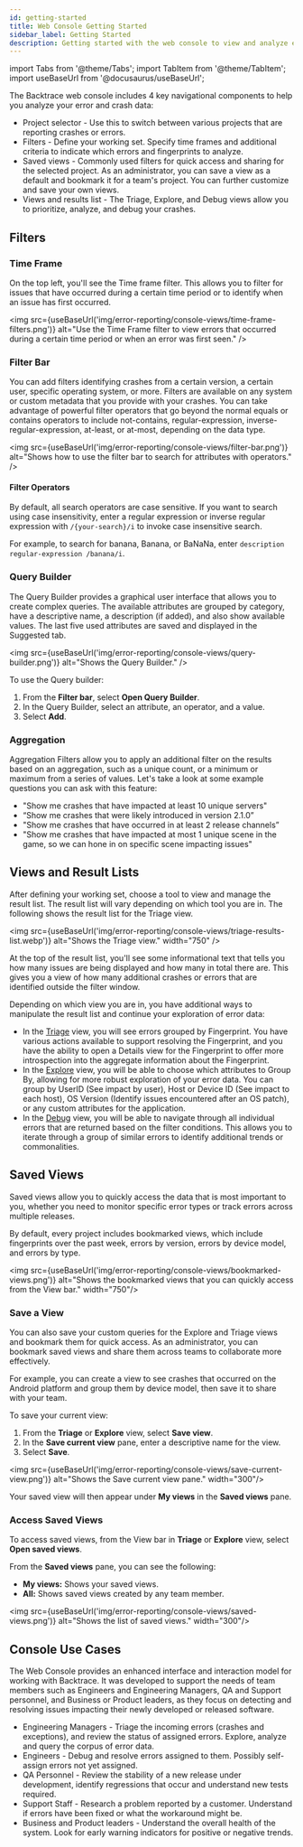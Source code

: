 ```yaml
---
id: getting-started
title: Web Console Getting Started
sidebar_label: Getting Started
description: Getting started with the web console to view and analyze error and crash data.
---
```


import Tabs from '@theme/Tabs';
import TabItem from '@theme/TabItem';
import useBaseUrl from '@docusaurus/useBaseUrl';

The Backtrace web console includes 4 key navigational components to help you analyze your error and crash data:

- Project selector - Use this to switch between various projects that are reporting crashes or errors.
- Filters - Define your working set. Specify time frames and additional criteria to indicate which errors and fingerprints to analyze.
- Saved views - Commonly used filters for quick access and sharing for the selected project. As an administrator, you can save a view as a default and bookmark it for a team's project. You can further customize and save your own views.
- Views and results list - The Triage, Explore, and Debug views allow you to prioritize, analyze, and debug your crashes.

## Filters

### Time Frame

On the top left, you'll see the Time frame filter. This allows you to filter for issues that have occurred during a certain time period or to identify when an issue has first occurred.

<img src={useBaseUrl('img/error-reporting/console-views/time-frame-filters.png')} alt="Use the Time Frame filter to view errors that occurred during a certain time period or when an error was first seen." />

### Filter Bar

You can add filters identifying crashes from a certain version, a certain user, specific operating system, or more. Filters are available on any system or custom metadata that you provide with your crashes. You can take advantage of powerful filter operators that go beyond the normal equals or contains operators to include not-contains, regular-expression, inverse-regular-expression, at-least, or at-most, depending on the data type.

<img src={useBaseUrl('img/error-reporting/console-views/filter-bar.png')} alt="Shows how to use the filter bar to search for attributes with operators." />

#### Filter Operators

By default, all search operators are case sensitive. If you want to search using case insensitivity, enter a regular expression or inverse regular expression with `/{your-search}/i` to invoke case insensitive search.

For example, to search for banana, Banana, or BaNaNa, enter `description regular-expression /banana/i`.

### Query Builder

The Query Builder provides a graphical user interface that allows you to create complex queries. The available attributes are grouped by category, have a descriptive name, a description (if added), and also show available values. The last five used attributes are saved and displayed in the Suggested tab.

<img src={useBaseUrl('img/error-reporting/console-views/query-builder.png')} alt="Shows the Query Builder." />

To use the Query builder:

1. From the **Filter bar**, select **Open Query Builder**.
1. In the Query Builder, select an attribute, an operator, and a value.
1. Select **Add**.

### Aggregation

Aggregation Filters allow you to apply an additional filter on the results based on an aggregation, such as a unique count, or a minimum or maximum from a series of values. Let's take a look at some example questions you can ask with this feature:

- "Show me crashes that have impacted at least 10 unique servers"
- “Show me crashes that were likely introduced in version 2.1.0”
- "Show me crashes that have occurred in at least 2 release channels”
- "Show me crashes that have impacted at most 1 unique scene in the game, so we can hone in on specific scene impacting issues"

## Views and Result Lists

After defining your working set, choose a tool to view and manage the result list. The result list will vary depending on which tool you are in. The following shows the result list for the Triage view.

<img src={useBaseUrl('img/error-reporting/console-views/triage-results-list.webp')} alt="Shows the Triage view." width="750" />

At the top of the result list, you'll see some informational text that tells you how many issues are being displayed and how many in total there are. This gives you a view of how many additional crashes or errors that are identified outside the filter window.

Depending on which view you are in, you have additional ways to manipulate the result list and continue your exploration of error data:

- In the [Triage](/error-reporting/web-console/triage) view, you will see errors grouped by Fingerprint. You have various actions available to support resolving the Fingerprint, and you have the ability to open a Details view for the Fingerprint to offer more introspection into the aggregate information about the Fingerprint.
- In the [Explore](/error-reporting/web-console/explore) view, you will be able to choose which attributes to Group By, allowing for more robust exploration of your error data. You can group by UserID (See impact by user), Host or Device ID (See impact to each host), OS Version (Identify issues encountered after an OS patch), or any custom attributes for the application.
- In the [Debug](/error-reporting/web-console/debug) view, you will be able to navigate through all individual errors that are returned based on the filter conditions. This allows you to iterate through a group of similar errors to identify additional trends or commonalities.

## Saved Views

Saved views allow you to quickly access the data that is most important to you, whether you need to monitor specific error types or track errors across multiple releases.

By default, every project includes bookmarked views, which include fingerprints over the past week, errors by version, errors by device model, and errors by type.

<img src={useBaseUrl('img/error-reporting/console-views/bookmarked-views.png')} alt="Shows the bookmarked views that you can quickly access from the View bar." width="750"/>

### Save a View

You can also save your custom queries for the Explore and Triage views and bookmark them for quick access. As an administrator, you can bookmark saved views and share them across teams to collaborate more effectively.

For example, you can create a view to see crashes that occurred on the Android platform and group them by device model, then save it to share with your team.

To save your current view:

1. From the **Triage** or **Explore** view, select **Save view**.
1. In the **Save current view** pane, enter a descriptive name for the view.
1. Select **Save**.

<img src={useBaseUrl('img/error-reporting/console-views/save-current-view.png')} alt="Shows the Save current view pane." width="300"/>

Your saved view will then appear under **My views** in the **Saved views** pane.

### Access Saved Views

To access saved views, from the View bar in **Triage** or **Explore** view, select **Open saved views**.

From the **Saved views** pane, you can see the following:

- **My views:** Shows your saved views.
- **All:** Shows saved views created by any team member.

<img src={useBaseUrl('img/error-reporting/console-views/saved-views.png')} alt="Shows the list of saved views." width="300"/>

## Console Use Cases

The Web Console provides an enhanced interface and interaction model for working with Backtrace. It was developed to support the needs of team members such as Engineers and Engineering Managers, QA and Support personnel, and Business or Product leaders, as they focus on detecting and resolving issues impacting their newly developed or released software.

- Engineering Managers - Triage the incoming errors (crashes and exceptions), and review the status of assigned errors. Explore, analyze and query the corpus of error data.
- Engineers - Debug and resolve errors assigned to them. Possibly self-assign errors not yet assigned.
- QA Personnel - Review the stability of a new release under development, identify regressions that occur and understand new tests required.
- Support Staff - Research a problem reported by a customer. Understand if errors have been fixed or what the workaround might be.
- Business and Product leaders - Understand the overall health of the system. Look for early warning indicators for positive or negative trends.
